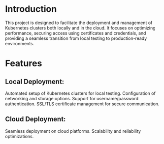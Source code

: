 # Introduction
This project is designed to facilitate the deployment and management of Kubernetes clusters both locally and in the cloud. It focuses on optimizing performance, securing access using certificates and credentials, and providing a seamless transition from local testing to production-ready environments.

# Features
## Local Deployment:
Automated setup of Kubernetes clusters for local testing.
Configuration of networking and storage options.
Support for username/password authentication.
SSL/TLS certificate management for secure communication.
## Cloud Deployment:
Seamless deployment on cloud platforms.
Scalability and reliability optimizations.

